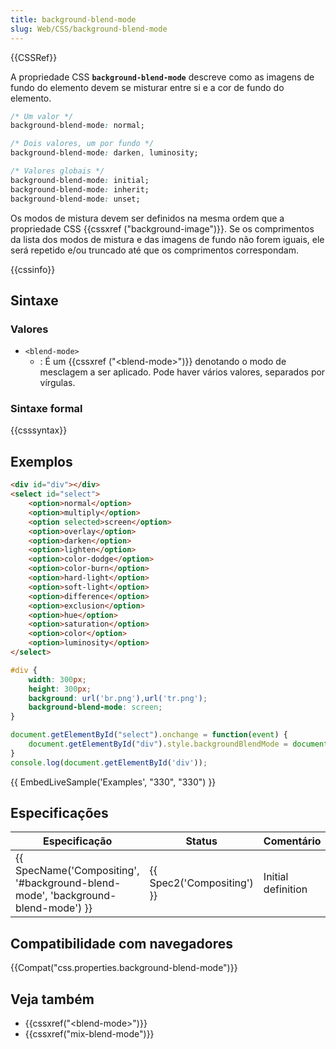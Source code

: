 ```yaml
---
title: background-blend-mode
slug: Web/CSS/background-blend-mode
---
```


{{CSSRef}}

A propriedade CSS **`background-blend-mode`** descreve como as imagens de fundo do elemento devem se misturar entre si e a cor de fundo do elemento.

```css
/* Um valor */
background-blend-mode: normal;

/* Dois valores, um por fundo */
background-blend-mode: darken, luminosity;

/* Valores globais */
background-blend-mode: initial;
background-blend-mode: inherit;
background-blend-mode: unset;
```

Os modos de mistura devem ser definidos na mesma ordem que a propriedade CSS {{cssxref ("background-image")}}. Se os comprimentos da lista dos modos de mistura e das imagens de fundo não forem iguais, ele será repetido e/ou truncado até que os comprimentos correspondam.

{{cssinfo}}

## Sintaxe

### Valores

- `<blend-mode>`
  - : É um {{cssxref ("&lt;blend-mode&gt;")}} denotando o modo de mesclagem a ser aplicado. Pode haver vários valores, separados por vírgulas.

### Sintaxe formal

{{csssyntax}}

## Exemplos

```html hidden
<div id="div"></div>
<select id="select">
    <option>normal</option>
    <option>multiply</option>
    <option selected>screen</option>
    <option>overlay</option>
    <option>darken</option>
    <option>lighten</option>
    <option>color-dodge</option>
    <option>color-burn</option>
    <option>hard-light</option>
    <option>soft-light</option>
    <option>difference</option>
    <option>exclusion</option>
    <option>hue</option>
    <option>saturation</option>
    <option>color</option>
    <option>luminosity</option>
</select>
```

```css hidden
#div {
    width: 300px;
    height: 300px;
    background: url('br.png'),url('tr.png');
    background-blend-mode: screen;
}
```

```js hidden
document.getElementById("select").onchange = function(event) {
    document.getElementById("div").style.backgroundBlendMode = document.getElementById("select").selectedOptions[0].innerHTML;
}
console.log(document.getElementById('div'));
```

{{ EmbedLiveSample('Examples', "330", "330") }}

## Especificações

| Especificação                                                                                                | Status                               | Comentário         |
| ------------------------------------------------------------------------------------------------------------ | ------------------------------------ | ------------------ |
| {{ SpecName('Compositing', '#background-blend-mode', 'background-blend-mode') }} | {{ Spec2('Compositing') }} | Initial definition |

## Compatibilidade com navegadores

{{Compat("css.properties.background-blend-mode")}}

## Veja também

- {{cssxref("&lt;blend-mode&gt;")}}
- {{cssxref("mix-blend-mode")}}
